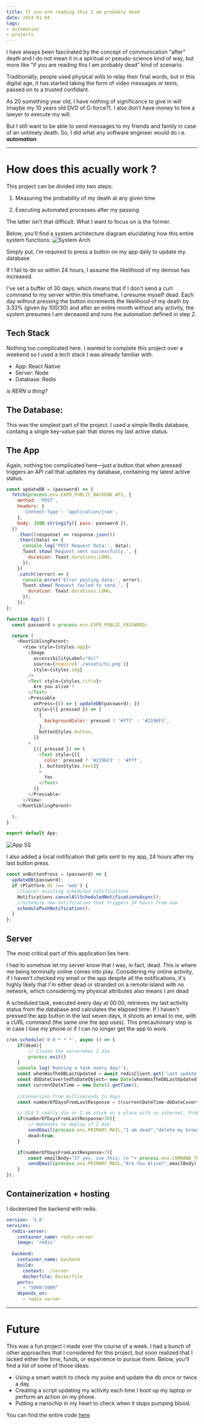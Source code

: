 ```yaml
---
title: If you are reading this I am probably dead
date: 2024-01-04
tags:
- automation
- projects
---
```


I have always been fascinated by the concept of communication “after” death and I do not mean it in a spiritual or pseudo-science kind of way, but more like “if you are reading this I am probably dead” kind of scenario.

Traditionally, people used physical wills to relay their final words, but in this digital age, it has started taking the form of video messages or texts, passed on to a trusted confidant.

As 20 something year old, I have nothing of significance to give in will (maybe my 10 years old DVD of G-force?). I also don’t have money to hire a lawyer to execute my will.
<!-- excerpt -->
But I still want to be able to send messages to my friends and family in case of an untimely death. So, I did what any software engineer would do i.e. **_automation_**. 


___

# How does this acually work ?

This project can be divided into two steps:

1. Measuring the probability of my death at any given time

2. Executing automated processes after my passing

The latter isn’t that difficult. What I want to focus on is the former.

Below, you'll find a system architecture diagram elucidating how this entire system functions:
![System Arch](https://raw.githubusercontent.com/0x41head/btsht/main/src/posts/2024/1/images/sys-arch.png)

Simply put, I'm required to press a button on my app daily to update my database

If I fail to do so within 24 hours, I assume the likelihood of my demise has increased. 

I've set a buffer of 30 days; which means that if I don't send a curl command to my server within this timeframe, I presume myself dead. Each day without pressing the button increments the likelihood of my death by 3.33% (given by 100/30) and after an entire month without any activity, the system presumes I am deceased and runs the automation defined in step 2.

## Tech Stack

Nothing too complicated here. I wanted to complete this project over a weekend so I used a tech stack I was already familiar with.

- App: React Native
- Server: Node
- Database: Redis

_is RERN a thing?_

## The Database:

This was the simplest part of the project. I used a simple Redis database, containg a single key-value pair that stores my last active status.

## The App

Again, nothing too complicated here—just a button that when pressed triggers an API call that updates my database, containing my latest active status.

```js
const updateDB = (password) => {
  fetch(process.env.EXPO_PUBLIC_BACKEND_API, {
    method: 'POST',
    headers: {
      'Content-Type': 'application/json',
    },
    body: JSON.stringify({ pass: password }),
  })
    .then((response) => response.json())
    .then((data) => {
      console.log('POST Request Data:', data);
      Toast.show('Request sent successfully.', {
        duration: Toast.durations.LONG,
      });
    })
    .catch((error) => {
      console.error('Error posting data:', error);
      Toast.show('Request failed to send.', {
        duration: Toast.durations.LONG,
      });
    });
};

function App() {
  const password = process.env.EXPO_PUBLIC_PASSWORD;

  return (
    <RootSiblingParent>
      <View style={styles.app}>
        <Image
          accessibilityLabel="Hi!"
          source={require('./assets/hi.png')}
          style={styles.img}
        />
        <Text style={styles.title}>
          Are you alive ?
        </Text>
        <Pressable
          onPress={() => { updateDB(password); }}
          style={({ pressed }) => [
            {
              backgroundColor: pressed ? '#fff' : '#2196F3',
            },
            buttonStyles.button,
          ]}
        >
          {({ pressed }) => (
            <Text style={[{
              color: pressed ? '#2196F3' : '#fff',
            }, buttonStyles.text]}
            >
              Yes
            </Text>
          )}
        </Pressable>
      </View>
    </RootSiblingParent>

  );
}

export default App;

```

![App SS](https://raw.githubusercontent.com/0x41head/btsht/main/src/posts/2024/1/images/ss.jpg)

I also added a local notification that gets sent to my app, 24 hours after my last button press.

```js
const onButtonPress = (password) => {
  updateDB(password);
  if (Platform.OS !== 'web') {
    //Cancel existing scheduled notifications
    Notifications.cancelAllScheduledNotificationsAsync();
    //Schedule new notification that triggers 24 hours from now 
    schedulePushNotification();
  }
};
```

## Server

The most critical part of this application lies here.

I had to somehow let my server know that I was, in fact, dead. This is where me being terminally online comes into play. Considering my online activity, if I haven't checked my email or the app despite all the notifications, it's highly likely that I'm either dead or stranded on a remote island with no network, which considering my physical attributes also means I am dead

A scheduled task, executed every day at 00:00, retrieves my last activity status from the database and calculates the elapsed time. If I haven't pressed the app button in the last seven days, it shoots an email to me, with a cURL command (the same one the app uses). This precautionary step is in case I lose my phone or if I can no longer get the app to work.

```js
cron.schedule('0 0 * * *', async () => {
    if(dead){
        // Closes the serverwhen I die
        process.exit()
    }
    console.log('Running a task every day!');
    const whenWasTheDBLastUpdated = await redisClient.get('last update');
    const dbDateCovertedToDateObject= new Date(whenWasTheDBLastUpdated).getTime()
    const currentDateTime = new Date().getTime();
    
    //Conversion from milliseconds to days
    const numberOfDaysFromLastResponse = ((currentDateTime-dbDateCovertedToDateObject)/86400000).toFixed(0)

    // DId I really die or I am stuck on a place with no internet. Probably the former
    if(numberOfDaysFromLastResponse>30){
        // Webhooks to deploy if I die 
        sendEmail(process.env.PRIMARY_MAIL,"I am dead","delete my browser history");
        dead=true;
    }

    if(numberOfDaysFromLastResponse>7){
        const emailBody="If yes, use this: \n "+ process.env.COMMAND_TO_CURL
        sendEmail(process.env.PRIMARY_MAIL,"Are You Alive?",emailBody);
    }
});
```

## Containerization + hosting

I dockerized the backend with redis.

```yaml
version: '3.8'
services:
  redis-server: 
    container_name: redis-server
    image: 'redis'
  
  backend:
    container_name: backend
    build:
      context: ./server
      dockerfile: Dockerfile 
    ports:
      - "5000:5000"
    depends_on:
      - redis-server
```

___
# Future

This was a fun project I made over the course of a week. I had a bunch of other approaches that I considered for this project, but soon realized that I lacked either the time, funds, or experience to pursue them. Below, you'll find a list of some of those ideas:

- Using a smart watch to check my pulse and update the db once or twice a day.
- Creating a script updating my activity each time I boot up my laptop or perform an action on my phone.
- Putting a nanochip in my heart to check when it stops pumping blood.

You can find the entire code [here](https://github.com/0x41head/posthumous-automation)